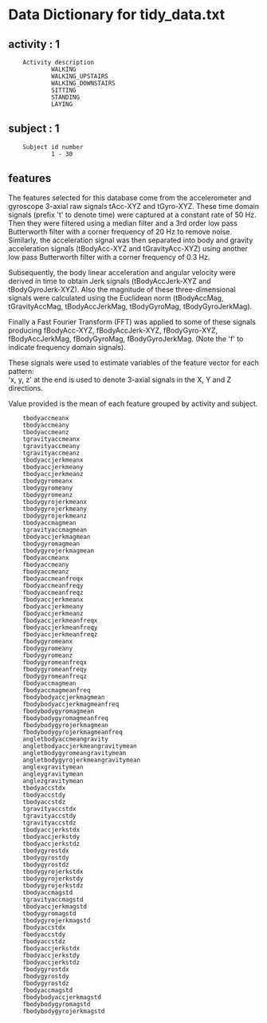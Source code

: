 # Data Dictionary for tidy_data.txt

## activity :  1
        Activity description
                WALKING
                WALKING_UPSTAIRS
                WALKING_DOWNSTAIRS
                SITTING
                STANDING
                LAYING
		
## subject : 1
        Subject id number
                1 - 30
	   
## features	   
The features selected for this database come from the accelerometer and gyroscope 3-axial raw signals tAcc-XYZ and tGyro-XYZ. These time domain signals (prefix 't' to denote time) were captured at a constant rate of 50 Hz. Then they were filtered using a median filter and a 3rd order low pass Butterworth filter with a corner frequency of 20 Hz to remove noise. Similarly, the acceleration signal was then separated into body and gravity acceleration signals (tBodyAcc-XYZ and tGravityAcc-XYZ) using another low pass Butterworth filter with a corner frequency of 0.3 Hz. 

Subsequently, the body linear acceleration and angular velocity were derived in time to obtain Jerk signals (tBodyAccJerk-XYZ and tBodyGyroJerk-XYZ). Also the magnitude of these three-dimensional signals were calculated using the Euclidean norm (tBodyAccMag, tGravityAccMag, tBodyAccJerkMag, tBodyGyroMag, tBodyGyroJerkMag). 

Finally a Fast Fourier Transform (FFT) was applied to some of these signals producing fBodyAcc-XYZ, fBodyAccJerk-XYZ, fBodyGyro-XYZ, fBodyAccJerkMag, fBodyGyroMag, fBodyGyroJerkMag. (Note the 'f' to indicate frequency domain signals). 

These signals were used to estimate variables of the feature vector for each pattern:  
'x, y, z' at the end is used to denote 3-axial signals in the X, Y and Z directions.

Value provided is the mean of each feature grouped by activity and subject.
	   
        tbodyaccmeanx
        tbodyaccmeany
        tbodyaccmeanz
        tgravityaccmeanx
        tgravityaccmeany
        tgravityaccmeanz
        tbodyaccjerkmeanx
        tbodyaccjerkmeany
        tbodyaccjerkmeanz
        tbodygyromeanx
        tbodygyromeany
        tbodygyromeanz
        tbodygyrojerkmeanx
        tbodygyrojerkmeany
        tbodygyrojerkmeanz
        tbodyaccmagmean
        tgravityaccmagmean
        tbodyaccjerkmagmean
        tbodygyromagmean
        tbodygyrojerkmagmean
        fbodyaccmeanx
        fbodyaccmeany
        fbodyaccmeanz
        fbodyaccmeanfreqx
        fbodyaccmeanfreqy
        fbodyaccmeanfreqz
        fbodyaccjerkmeanx
        fbodyaccjerkmeany
        fbodyaccjerkmeanz
        fbodyaccjerkmeanfreqx
        fbodyaccjerkmeanfreqy
        fbodyaccjerkmeanfreqz
        fbodygyromeanx
        fbodygyromeany
        fbodygyromeanz
        fbodygyromeanfreqx
        fbodygyromeanfreqy
        fbodygyromeanfreqz
        fbodyaccmagmean
        fbodyaccmagmeanfreq
        fbodybodyaccjerkmagmean
        fbodybodyaccjerkmagmeanfreq
        fbodybodygyromagmean
        fbodybodygyromagmeanfreq
        fbodybodygyrojerkmagmean
        fbodybodygyrojerkmagmeanfreq
        angletbodyaccmeangravity
        angletbodyaccjerkmeangravitymean
        angletbodygyromeangravitymean
        angletbodygyrojerkmeangravitymean
        anglexgravitymean
        angleygravitymean
        anglezgravitymean
        tbodyaccstdx
        tbodyaccstdy
        tbodyaccstdz
        tgravityaccstdx
        tgravityaccstdy
        tgravityaccstdz
        tbodyaccjerkstdx
        tbodyaccjerkstdy
        tbodyaccjerkstdz
        tbodygyrostdx
        tbodygyrostdy
        tbodygyrostdz
        tbodygyrojerkstdx
        tbodygyrojerkstdy
        tbodygyrojerkstdz
        tbodyaccmagstd
        tgravityaccmagstd
        tbodyaccjerkmagstd
        tbodygyromagstd
        tbodygyrojerkmagstd
        fbodyaccstdx
        fbodyaccstdy
        fbodyaccstdz
        fbodyaccjerkstdx
        fbodyaccjerkstdy
        fbodyaccjerkstdz
        fbodygyrostdx
        fbodygyrostdy
        fbodygyrostdz
        fbodyaccmagstd
        fbodybodyaccjerkmagstd
        fbodybodygyromagstd
        fbodybodygyrojerkmagstd
